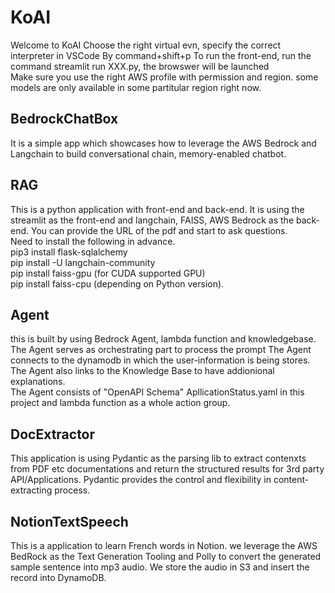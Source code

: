 # KoAI
Welcome to KoAI
Choose the right virtual evn, specify the correct interpreter in VSCode By command+shift+p
To run the front-end, run the command streamlit run XXX.py, the browswer will be launched \
Make sure you use the right AWS profile with permission and region. some models are only available in some partitular region right now. 

## BedrockChatBox
It is a simple app which showcases how to leverage the AWS Bedrock and Langchain to build conversational chain, memory-enabled chatbot. 

## RAG
This is a python application with front-end and back-end. It is using the streamlit as the front-end and langchain, FAISS, AWS Bedrock as the back-end. You can provide the URL of the pdf and start to ask questions. \
Need to install the following in advance. \
pip3 install flask-sqlalchemy \
pip install -U langchain-community \
pip install faiss-gpu (for CUDA supported GPU) \
pip install faiss-cpu (depending on Python version).

## Agent
this is built by using Bedrock Agent, lambda function and knowledgebase.  \
The Agent serves as orchestrating part to process the prompt
The Agent connects to the dynamodb in which the user-information is being stores. \
The Agent also links to the Knowledge Base to have addionional explanations.  \
The Agent consists of "OpenAPI Schema" ApllicationStatus.yaml in this project 
  and lambda function as a whole action group.

## DocExtractor
This application is using Pydantic as the parsing lib to extract contenxts from PDF etc documentations and return the structured results for 3rd party API/Applications. Pydantic provides the control and flexibility in content-extracting process.

## NotionTextSpeech
This is a application to learn French words in Notion. we leverage the AWS BedRock as the Text Generation Tooling and Polly to convert the generated sample sentence into mp3 audio. We store the audio in S3 and insert the record into DynamoDB. 